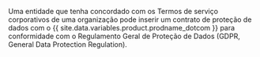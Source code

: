 Uma entidade que tenha concordado com os Termos de serviço corporativos de uma organização pode inserir um contrato de proteção de dados com o {{ site.data.variables.product.prodname_dotcom }} para conformidade com o Regulamento Geral de Proteção de Dados (GDPR, General Data Protection Regulation).
